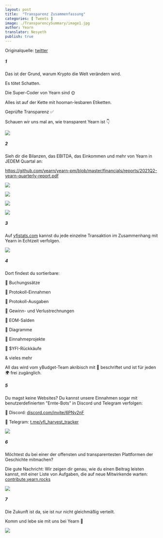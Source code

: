 ```yaml
---
layout: post
title:  "Transparenz Zusammenfassung"
categories: [ Tweets ]
image: ./TransparencySummary/image1.jpg
author: Yearn
translator: Nesyeth
publish: true
---
```


Originalquelle: [twitter](https://twitter.com/iearnfinance/status/1445143482830446600)

##### 1

Das ist der Grund, warum Krypto die Welt verändern wird.

Es tötet Schatten.

Die Super-Coder von Yearn sind 🌞

Alles ist auf der Kette mit hooman-lesbaren Etiketten.

Geprüfte Transparenz ✅

Schauen wir uns mal an, wie transparent Yearn ist 👇

![](image1.jpg)

##### 2

Sieh dir die Bilanzen, das EBITDA, das Einkommen und mehr von Yearn in JEDEM Quartal an:

https://github.com/yearn/yearn-pm/blob/master/financials/reports/2021Q2-yearn-quarterly-report.pdf

![](image2.jpg)

![](image3.jpg)

![](image4.jpg)

![](image5.jpg)

##### 3

Auf [yfistats.com](http://www.yfistats.com/) kannst du jede einzelne Transaktion im Zusammenhang mit Yearn in Echtzeit verfolgen.

![](image6.jpg)

##### 4

Dort findest du sortierbare:

🔵 Buchungssätze

🔵 Protokoll-Einnahmen

🔵 Protokoll-Ausgaben

🔵 Gewinn- und Verlustrechnungen

🔵 EOM-Salden

🔵 Diagramme

🔵 Einnahmeprojekte

🔵 $YFI-Rückkäufe

& vieles mehr

All das wird vom yBudget-Team akribisch mit 💙 beschriftet und ist für jeden 🌍 frei zugänglich.

##### 5

Du magst keine Websites? Du kannst unsere Einnahmen sogar mit benutzerdefinierten "Ernte-Bots" in Discord und Telegram verfolgen:

🔵 Discord: [discord.com/invite/6PNv2nF](https://discord.com/invite/6PNv2nF)

🔵 Telegram: [t.me/yfi_harvest_tracker](https://t.me/yfi_harvest_tracker)

![](image7.jpg)

##### 6

Möchtest du bei einer der offensten und transparentesten Plattformen der Geschichte mitmachen?

Die gute Nachricht: Wir zeigen dir genau, wie du einen Beitrag leisten kannst, mit einer Liste von Aufgaben, die auf neue Mitwirkende warten: [contribute.yearn.rocks](https://contribute.yearn.rocks/)

![](image8.jpg)

##### 7

Die Zukunft ist da, sie ist nur nicht gleichmäßig verteilt.

Komm und lebe sie mit uns bei Yearn 💙

![](image9.jpg)
